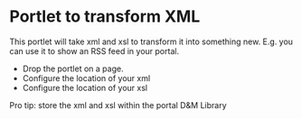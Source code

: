 # Portlet to transform XML

This portlet will take xml and xsl to transform it into something new.
E.g. you can use it to show an RSS feed in your portal.

- Drop the portlet on a page.
- Configure the location of your xml
- Configure the location of your xsl

Pro tip: store the xml and xsl within the portal D&M Library
